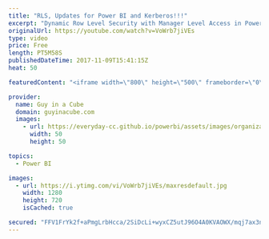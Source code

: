 ```yaml
---
title: "RLS, Updates for Power BI and Kerberos!!!"
excerpt: "Dynamic Row Level Security with Manager Level Access in Power BI (@Rad_Reza) http://radacad.com/dynamic-row-level-security-with-manager-level-access-in-power-bi  Which M Functions Are Only Available To Custom Data Connectors? (@technitrain) https://blog.crossjoin.co.uk/2017/11/06/which-m-functions-are-only-available-to-custom-data-connectors/"
originalUrl: https://youtube.com/watch?v=VoWrb7jiVEs
type: video
price: Free
length: PT5M58S
publishedDateTime: 2017-11-09T15:41:15Z
heat: 50

featuredContent: "<iframe width=\"800\" height=\"500\" frameborder=\"0\" src=\"https://www.youtube.com/embed/VoWrb7jiVEs\" allow=\"accelerometer; autoplay; encrypted-media; gyroscope; picture-in-picture\" allowfullscreen></iframe>"

provider:
  name: Guy in a Cube
  domain: guyinacube.com
  images:
    - url: https://everyday-cc.github.io/powerbi/assets/images/organizations/guyinacube.com-50x50.jpg
      width: 50
      height: 50

topics:
  - Power BI

images:
  - url: https://i.ytimg.com/vi/VoWrb7jiVEs/maxresdefault.jpg
    width: 1280
    height: 720
    isCached: true

secured: "FFV1FrYk2f+aPmgLrbHcca/2SiDcLi+wyxCZ5utJ96O4A0KVAOWX/mqj7ax3n3gyoVhQ2wXg0MK6cRgfgSQjkaZJNs/g0K3NHO4sHgw+woixYEoIIUK+LYwqZ75TeuULGdoW2qOt+hDNraXOJ3lr6ic3HF2T3rzMfPRq+9KI+6PJFNzgyc6Us8G7G/JbeesJ6tODE5JYyyaq67YrCliKpuniSwre+MIwr/mI85C2m/7xmAx86+W4njq+MLeJ9lS/K2HWrfVUShGUOr5HM/ABshqqczWN+HwhUx9WoDNUmkw5UzHoDZYdrb1XOSNg0AcM4vRfhQDV9AXkVFZBh4ORqTTvx63JWcJC6oo+6NoSpCFwsx8Uq4VkkU7PyZIeeVWcbkLm5RPUgi96V3xaKYINnDN393AFL4Wmmc3e//z3/DM=;bruHI2V7cLN7MVK8/5oSEQ=="
---
```


